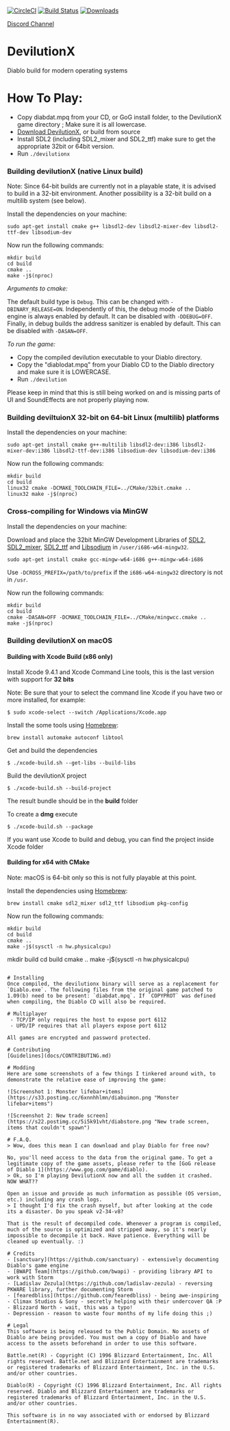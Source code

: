 [![CircleCI](https://circleci.com/gh/diasurgical/devilutionX.svg?style=svg)](https://circleci.com/gh/diasurgical/devilutionX)
[![Build Status](https://travis-ci.org/diasurgical/devilutionX.svg?branch=master)](https://travis-ci.org/diasurgical/devilutionX)
[![Downloads](https://img.shields.io/github/downloads/diasurgical/devilutionX/total.svg)](https://github.com/diasurgical/devilutionX/releases)

[Discord Channel](https://discord.gg/aQBQdDe)

# DevilutionX
Diablo build for modern operating systems

# How To Play:
 - Copy diabdat.mpq from your CD, or GoG install folder, to the DevilutionX game directory ; Make sure it is all lowercase.
 - [Download DevilutionX](https://github.com/diasurgical/devilutionX/releases), or build from source
 - Install SDL2 (including SDL2_mixer and SDL2_ttf) make sure to get the appropriate 32bit or 64bit version.
 - Run `./devilutionx`

### Building devilutionX (native Linux build)
Note: Since 64-bit builds are currently not in a playable state, it is advised to build in a 32-bit environment. Another possibility is a 32-bit build on a multilib system (see below).

Install the dependencies on your machine:
```
sudo apt-get install cmake g++ libsdl2-dev libsdl2-mixer-dev libsdl2-ttf-dev libsodium-dev
```

Now run the following commands:
```
mkdir build
cd build
cmake ..
make -j$(nproc)
```

*Arguments to cmake:*

The default build type is `Debug`. This can be changed with `-DBINARY_RELEASE=ON`. Independently of this, the debug mode of the Diablo engine is always enabled by default. It can be disabled with `-DDEBUG=OFF`. Finally, in debug builds the address sanitizer is enabled by default. This can be disabled with `-DASAN=OFF`.

*To run the game:*

 - Copy the compiled devilution executable to your Diablo directory.
 - Copy the "diablodat.mpq" from your Diablo CD to the Diablo directory and make sure it is LOWERCASE.
 - Run `./devilution`

Please keep in mind that this is still being worked on and is missing parts of UI and SoundEffects are not properly playing now.

### Building deviltuionX 32-bit on 64-bit Linux (multilib) platforms
Install the dependencies on your machine:
```
sudo apt-get install cmake g++-multilib libsdl2-dev:i386 libsdl2-mixer-dev:i386 libsdl2-ttf-dev:i386 libsodium-dev libsodium-dev:i386
```

Now run the following commands:
```
mkdir build
cd build
linux32 cmake -DCMAKE_TOOLCHAIN_FILE=../CMake/32bit.cmake ..
linux32 make -j$(nproc)
```

### Cross-compiling for Windows via MinGW
Install the dependencies on your machine:

Download and place the 32bit MinGW Development Libraries of [SDL2](https://www.libsdl.org/download-2.0.php), [SDL2_mixer](https://www.libsdl.org/projects/SDL_mixer/), [SDL2_ttf](https://www.libsdl.org/projects/SDL_ttf/) and [Libsodium](https://github.com/jedisct1/libsodium/releases) in `/user/i686-w64-mingw32`.

```
sudo apt-get install cmake gcc-mingw-w64-i686 g++-mingw-w64-i686
```
Use `-DCROSS_PREFIX=/path/to/prefix` if the `i686-w64-mingw32` directory is not in `/usr`.

Now run the following commands:
```
mkdir build
cd build
cmake -DASAN=OFF -DCMAKE_TOOLCHAIN_FILE=../CMake/mingwcc.cmake ..
make -j$(nproc)
```

### Building devilutionX on macOS

#### Building with Xcode Build (x86 only)

Install Xcode 9.4.1 and Xcode Command Line tools, this is the last version with support for **32 bits**

Note: Be sure that your to select the command line Xcode if you have two or more installed, for example:

```
$ sudo xcode-select --switch /Applications/Xcode.app
```

Install the some tools using [Homebrew](https://brew.sh/):
```
brew install automake autoconf libtool
```

Get and build the dependencies 
```
$ ./xcode-build.sh --get-libs --build-libs
```

Build the devilutionX project
```
$ ./xcode-build.sh --build-project
```

The result bundle should be in the **build** folder

To create a **dmg** execute
```
$ ./xcode-build.sh --package
```

If you want use Xcode to build and debug, you can find the project inside Xcode folder

#### Building for x64 with CMake
Note: macOS is 64-bit only so this is not fully playable at this point.

Install the dependencies using [Homebrew](https://brew.sh/):
```
brew install cmake sdl2_mixer sdl2_ttf libsodium pkg-config
```

Now run the following commands:
```
mkdir build
cd build
cmake ..
make -j$(sysctl -n hw.physicalcpu)
```
mkdir build
cd build
cmake ..
make -j$(sysctl -n hw.physicalcpu)
```

# Installing
Once compiled, the devilutionx binary will serve as a replacement for `Diablo.exe`. The following files from the original game patched to 1.09(b) need to be present: `diabdat.mpq`. If `COPYPROT` was defined when compiling, the Diablo CD will also be required.

# Multiplayer
 - TCP/IP only requires the host to expose port 6112
 - UPD/IP requires that all players expose port 6112

All games are encrypted and password protected.

# Contributing
[Guidelines](docs/CONTRIBUTING.md)

# Modding
Here are some screenshots of a few things I tinkered around with, to demonstrate the relative ease of improving the game:

![Screenshot 1: Monster lifebar+items](https://s33.postimg.cc/6xnnhhlmn/diabuimon.png "Monster lifebar+items")

![Screenshot 2: New trade screen](https://s22.postimg.cc/5i5k91vht/diabstore.png "New trade screen, items that couldn't spawn")

# F.A.Q.
> Wow, does this mean I can download and play Diablo for free now?

No, you'll need access to the data from the original game. To get a legitimate copy of the game assets, please refer to the [GoG release of Diablo 1](https://www.gog.com/game/diablo).
> Ok, so I'm playing DevilutionX now and all the sudden it crashed. NOW WHAT??

Open an issue and provide as much information as possible (OS version, etc.) including any crash logs.
> I thought I'd fix the crash myself, but after looking at the code its a disaster. Do you speak v2-34-v8?

That is the result of decompiled code. Whenever a program is compiled, much of the source is optimized and stripped away, so it's nearly impossible to decompile it back. Have patience. Everything will be cleaned up eventually. :)

# Credits
- [sanctuary](https://github.com/sanctuary) - extensively documenting Diablo's game engine
- [BWAPI Team](https://github.com/bwapi) - providing library API to work with Storm
- [Ladislav Zezula](https://github.com/ladislav-zezula) - reversing PKWARE library, further documenting Storm
- [fearedbliss](https://github.com/fearedbliss) - being awe-inspiring
- Climax Studios & Sony - secretly helping with their undercover QA :P
- Blizzard North - wait, this was a typo!
- Depression - reason to waste four months of my life doing this ;)

# Legal
This software is being released to the Public Domain. No assets of Diablo are being provided. You must own a copy of Diablo and have access to the assets beforehand in order to use this software.

Battle.net(R) - Copyright (C) 1996 Blizzard Entertainment, Inc. All rights reserved. Battle.net and Blizzard Entertainment are trademarks or registered trademarks of Blizzard Entertainment, Inc. in the U.S. and/or other countries.

Diablo(R) - Copyright (C) 1996 Blizzard Entertainment, Inc. All rights reserved. Diablo and Blizzard Entertainment are trademarks or registered trademarks of Blizzard Entertainment, Inc. in the U.S. and/or other countries.

This software is in no way associated with or endorsed by Blizzard Entertainment(R).
